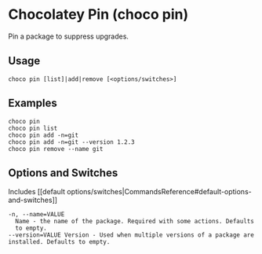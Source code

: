 ﻿# Chocolatey Pin (choco pin)
Pin a package to suppress upgrades.

## Usage

    choco pin [list]|add|remove [<options/switches>]

## Examples

    choco pin
    choco pin list
    choco pin add -n=git
    choco pin add -n=git --version 1.2.3
    choco pin remove --name git

## Options and Switches

Includes [[default options/switches|CommandsReference#default-options-and-switches]]

```
-n, --name=VALUE
  Name - the name of the package. Required with some actions. Defaults
  to empty.
--version=VALUE Version - Used when multiple versions of a package are
installed. Defaults to empty.
```

